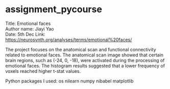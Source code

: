 # assignment_pycourse
Title: Emotional faces  
Author name: Jiayi Yao   
Date: 5th Dec
Link: https://neurosynth.org/analyses/terms/emotional%20faces/

The project focuses on the anatomical scan and functional connectivity related to emotional faces. The anatomical scan image showed that certain brain regions, such as (-24, 0, -18), were activated during the processing of emotional faces. The histogram results suggested that a lower frequency of voxels reached higher t-stat values.

Python packages I used:
os
nilearn
numpy
nibabel
matplotlib
